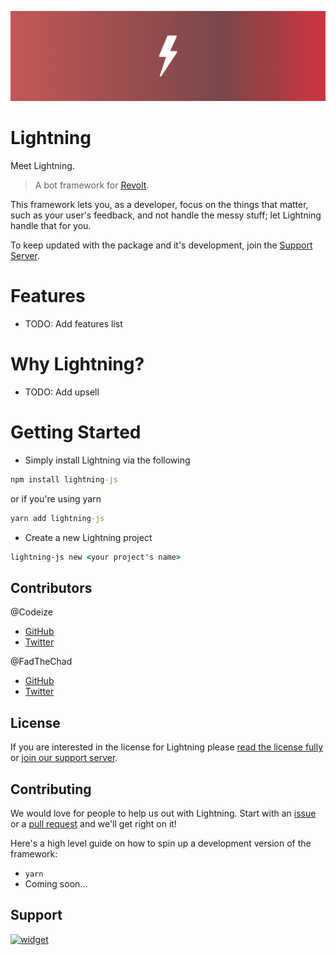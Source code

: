 ![Norden Banner](assets/Lightning-Banner.png)
# Lightning

Meet Lightning. 

> A bot framework for [Revolt](https://revolt.chat). 

This framework lets you, as a developer, focus on the things that matter, such as your user's feedback, and not handle the messy stuff; let Lightning handle that for you.

To keep updated with the package and it's development, join the [Support Server](#support).

# Features
- TODO: Add features list

# Why Lightning?
- TODO: Add upsell

# Getting Started
- Simply install Lightning via the following
```cmd
npm install lightning-js
```
or if you're using yarn
```cmd
yarn add lightning-js
```
- Create a new Lightning project
```cmd
lightning-js new <your project's name>
```

## Contributors
@Codeize
- [GitHub](https://github.com/Codeize)
- [Twitter](https://twitter.com/Codeize)

@FadTheChad
- [GitHub](https://github.com/FadTheChad)
- [Twitter](https://twitter.com/DankML_Pk)


## License
If you are interested in the license for Lightning please [read the license fully](https://github.com/TeamNorden/legal/blob/main/LICENSE.md) or [join our support server](#support).

## Contributing
We would love for people to help us out with Lightning. Start with an [issue](https://github.com/TeamNorden/issues/new) or a [pull request](https://github.com/TeamNorden/pulls/new) and we'll get right on it!

Here's a high level guide on how to spin up a development version of the framework:
- `yarn`
- Coming soon...


## Support
[![widget](https://invidget.switchblade.xyz/854739172580655134)](https://discord.gg/7syTGCkZs8)
